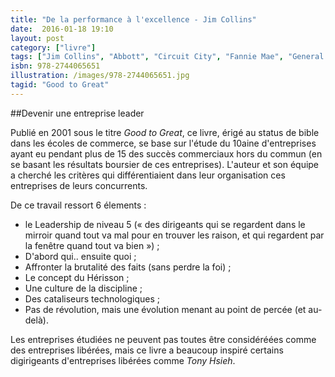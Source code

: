 ```yaml
---
title: "De la performance à l'excellence - Jim Collins"
date:  2016-01-18 19:10
layout: post
category: ["livre"]
tags: ["Jim Collins", "Abbott", "Circuit City", "Fannie Mae", "General Electric", "Gillette", "Kimberly-Clark", "Kroger", "Nucor", "Philip Morris", "Rubbermaid", "Walgreens", "Wells Fargo"]
isbn: 978-2744065651
illustration: /images/978-2744065651.jpg
tagid: "Good to Great"
---
```

##Devenir une entreprise leader

Publié en 2001 sous le titre *Good to Great*, ce livre, érigé au status de bible dans les écoles de commerce, se base sur l'étude du 10aine d'entreprises ayant eu pendant plus de 15 des succès commerciaux hors du commun (en se basant les résultats boursier de ces entreprises). L'auteur et son équipe a cherché les critères qui différentiaient dans leur organisation ces entreprises de leurs concurrents.

De ce travail ressort 6 élements :

 - le Leadership de niveau 5 (« des dirigeants qui se regardent dans le mirroir quand tout va mal pour en trouver les raison, et qui regardent par la fenêtre quand tout va bien ») ;
 - D'abord qui.. ensuite quoi ;
 - Affronter la brutalité des faits (sans perdre la foi) ;
 - Le concept du Hérisson ;
 - Une culture de la discipline ;
 - Des cataliseurs technologiques ;
 - Pas de révolution, mais une évolution menant au point de percée (et au-delà).

Les entreprises étudiées ne peuvent pas toutes être considéréées comme des entreprises libérées, mais ce livre a beaucoup inspiré certains digirigeants d'entreprises libérées comme *Tony Hsieh*.
